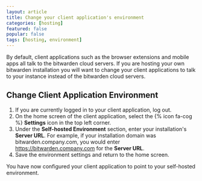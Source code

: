 ```yaml
---
layout: article
title: Change your client application's environment
categories: [hosting]
featured: false
popular: false
tags: [hosting, environment]
---
```


By default, client applications such as the browser extensions and mobile apps all talk to the bitwarden cloud servers. If you are hosting your own bitwarden installation you will want to change your client applications to talk to your instance instead of the bitwarden cloud servers.

## Change Client Application Environment

1. If you are currently logged in to your client application, log out.
2. On the home screen of the client application, select the {% icon fa-cog %} **Settings** icon in the top left corner.
3. Under the **Self-hosted Environment** section, enter your installation's **Server URL**. For example, if your installation domain was bitwarden.company.com, you would enter https://bitwarden.company.com for the **Server URL**.
4. Save the environment settings and return to the home screen.

You have now configured your client application to point to your self-hosted environment.
